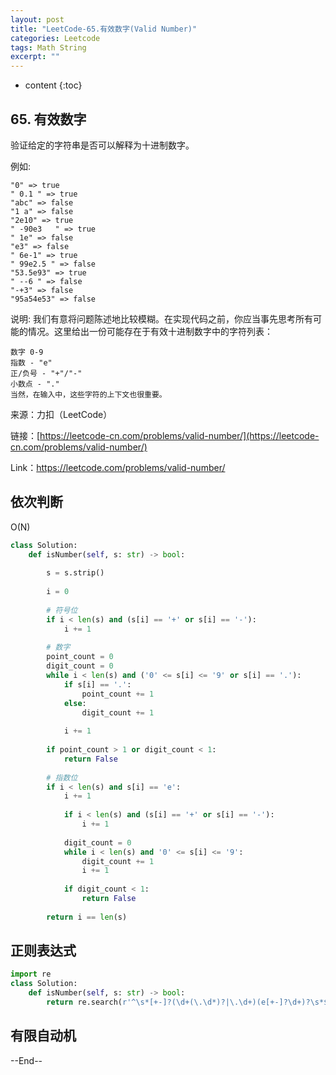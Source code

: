 ```yaml
---
layout: post
title: "LeetCode-65.有效数字(Valid Number)"
categories: Leetcode
tags: Math String
excerpt: ""
---
```


* content
{:toc}

## 65. 有效数字

验证给定的字符串是否可以解释为十进制数字。

例如:

```
"0" => true
" 0.1 " => true
"abc" => false
"1 a" => false
"2e10" => true
" -90e3   " => true
" 1e" => false
"e3" => false
" 6e-1" => true
" 99e2.5 " => false
"53.5e93" => true
" --6 " => false
"-+3" => false
"95a54e53" => false
```

说明: 我们有意将问题陈述地比较模糊。在实现代码之前，你应当事先思考所有可能的情况。这里给出一份可能存在于有效十进制数字中的字符列表：

```
数字 0-9
指数 - "e"
正/负号 - "+"/"-"
小数点 - "."
当然，在输入中，这些字符的上下文也很重要。
```

来源：力扣（LeetCode）

链接：[https://leetcode-cn.com/problems/valid-number/](https://leetcode-cn.com/problems/valid-number/)

Link：https://leetcode.com/problems/valid-number/

## 依次判断

O(N)

```python
class Solution:
    def isNumber(self, s: str) -> bool:
        
        s = s.strip()
        
        i = 0
        
        # 符号位
        if i < len(s) and (s[i] == '+' or s[i] == '-'):
            i += 1
            
        # 数字
        point_count = 0
        digit_count = 0
        while i < len(s) and ('0' <= s[i] <= '9' or s[i] == '.'):
            if s[i] == '.':
                point_count += 1
            else:
                digit_count += 1
                
            i += 1
                
        if point_count > 1 or digit_count < 1:
            return False
        
        # 指数位
        if i < len(s) and s[i] == 'e':
            i += 1
            
            if i < len(s) and (s[i] == '+' or s[i] == '-'):
                i += 1
                
            digit_count = 0
            while i < len(s) and '0' <= s[i] <= '9':
                digit_count += 1
                i += 1
                
            if digit_count < 1:
                return False
            
        return i == len(s)
```

## 正则表达式

```python
import re
class Solution:
    def isNumber(self, s: str) -> bool:
        return re.search(r'^\s*[+-]?(\d+(\.\d*)?|\.\d+)(e[+-]?\d+)?\s*$', s)
```

## 有限自动机



--End--